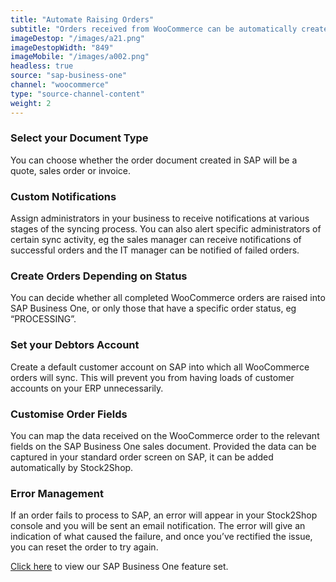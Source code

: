 ```yaml
---
title: "Automate Raising Orders"
subtitle: "Orders received from WooCommerce can be automatically created in SAP Business One."
imageDestop: "/images/a21.png"
imageDestopWidth: "849"
imageMobile: "/images/a002.png"
headless: true
source: "sap-business-one"
channel: "woocommerce"
type: "source-channel-content"
weight: 2
---
```


### Select your Document Type
You can choose whether the order document created in SAP will be a quote, sales order or invoice.

### Custom Notifications
Assign administrators in your business to receive notifications at various stages of the syncing process. You can also alert specific administrators of certain sync activity, eg the sales manager can receive notifications of successful orders and the IT manager can be notified of failed orders.

### Create Orders Depending on Status
You can decide whether all completed WooCommerce orders are raised into SAP Business One, or only those that have a specific order status, eg “PROCESSING”.

### Set your Debtors Account
Create a default customer account on SAP into which all WooCommerce orders will sync. This will prevent you from having loads of customer accounts on your ERP unnecessarily.

### Customise Order Fields
You can map the data received on the WooCommerce order to the relevant fields on the SAP Business One sales document. Provided the data can be captured in your standard order screen on SAP, it can be added automatically by Stock2Shop.

### Error Management
If an order fails to process to SAP, an error will appear in your Stock2Shop console and you will be sent an email notification. The error will give an indication of what caused the failure, and once you’ve rectified the issue, you can reset the order to try again.

[Click here](/help/features/sap-business-one/ "SAP Business One Features") to view our SAP Business One feature set.